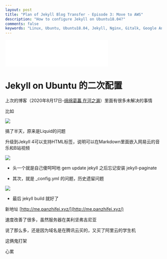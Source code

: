 ```yaml
---
layout: post
title: "Plan of Jekyll Blog Transfer - Episode 3: Move to AWS"
description: "How to configure Jekyll on Ubuntu18.04?"
comments: false
keywords: "Linux, Ubuntu, Ubuntu18.04, Jekyll, Nginx, Gitalk, Google Analytics"
---
```


<iframe frameborder="no" border="0" marginwidth="0" marginheight="0" width=330 height=86 src="//music.163.com/outchain/player?type=2&id=573583339&auto=1&height=66"></iframe>

# Jekyll on Ubuntu 的二次配置

上次的博客（2020年8月17日-[绵绵葛藟 在河之漘](https://panzhifei.xyz/2020/08/17/%E7%BB%B5%E7%BB%B5%E8%91%9B%E8%97%9F%E5%9C%A8%E6%B2%B3%E4%B9%8B%E6%BC%98/)）里面有很多未解决的事情

比如

![](//panzhifei.fun/img/2020/09/07/01/01.jpg)

搞了半天，原来是Liquid的问题

升级到Jekyll 4可以支持HTML标签，说明可以在Markdown里面嵌入网易云的音乐和B站视频

![](//panzhifei.fun/img/2020/09/07/01/02.jpg)

- 头一个就是自己傻呵呵地 gem update jekyll 之后忘记安装 jekyll-paginate

- 其次，就是 _config.yml 的问题，历史遗留问题

![](//panzhifei.fun/img/2020/09/07/01/03.jpg)

- 最后 jekyll build 就好了

新地址 [http://me.panzhifei.xyz/](http://me.panzhifei.xyz/)

速度改善了很多，虽然服务器在美利坚弗吉尼亚

说了那么多，还是因为域名是在腾讯云买的，又买了阿里云的学生机

这俩鬼打架

心累
